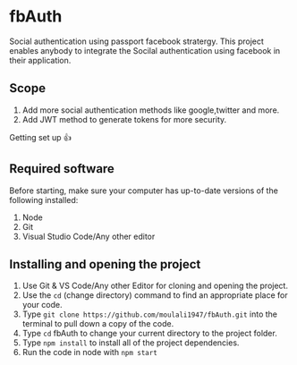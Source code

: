 # fbAuth
Social authentication using passport facebook stratergy. 
This project enables anybody to integrate the Socilal authentication using facebook in their application.

## Scope
1. Add more social authentication methods like google,twitter and more.
2. Add JWT method to generate tokens for more security.

Getting set up :+1:
## Required software
Before starting, make sure your computer has up-to-date versions of the following installed:
1. Node
2. Git
3. Visual Studio Code/Any other editor

## Installing and opening the project
1. Use Git & VS Code/Any other Editor for cloning and opening the project.
2. Use the `cd` (change directory) command to find an appropriate place for your code.
3. Type `git clone https://github.com/moulali1947/fbAuth.git` into the terminal to pull down a copy of the code.
4. Type `cd` fbAuth to change your current directory to the project folder.
5. Type `npm install` to install all of the project dependencies.
6. Run the code in node with `npm start`


